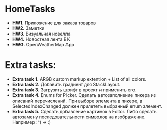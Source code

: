 # HomeTasks
* **HW1.** Приложение для заказа товаров
* **HW2.** Заметки
* **HW3.** Визуальная новелла
* **HW4.** Новостная лента ВК
* **HWG.** OpenWeatherMap App
# Extra tasks:
* **Extra task 1.**	ARGB custom markup extention + List of all colors.
* **Extra task 2.** Добавить градиент для StackLayout.
* **Extra task 3.** Загрузить шрифт в проект и применить его.
* **Extra task 4.** Enums for Picker.
Сделать автозаполнение пикера из описаний перечислений. 
При выборе элемента в пикере, в SelectedIndexChanged должен прилететь выбранный enum элемент.
* **Extra task 5.** Сделать добавление картинок в Editor. Либо сделать автозамену последовательности символов на изображение. Например :^) -> :)